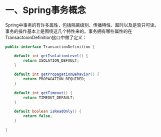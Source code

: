 # 一、Spring事务概念

Spring中事务的有许多属性，包括隔离级别、传播特性、超时以及是否只可读。事务的操作基本上是围绕这几个特性来的。事务拥有哪些属性的在TransactoionDefinition接口中做了定义：

~~~java
public interface TransactionDefinition {

    default int getIsolationLevel() {
		return ISOLATION_DEFAULT;
	}
    
    default int getPropagationBehavior() {
		return PROPAGATION_REQUIRED;
	}
    
    default int getTimeout() {
		return TIMEOUT_DEFAULT;
	}
    
    default boolean isReadOnly() {
		return false;
	}
    
}
~~~











